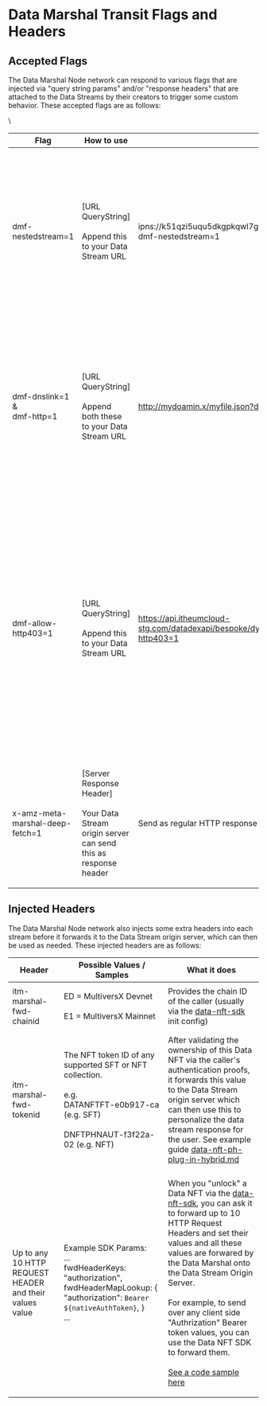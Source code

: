 # Data Marshal Transit Flags and Headers

## Accepted Flags

The Data Marshal Node network can respond to various flags that are injected via "query string params" and/or "response headers" that are attached to the Data Streams by their creators to trigger some custom behavior. These accepted flags are as follows:

\


| Flag                                          | How to use                                                                                             | Example                                                                                            | What it does                                                                                                                                                                                                                                                                                                                                                                                                                                                                                                       |
| --------------------------------------------- | ------------------------------------------------------------------------------------------------------ | -------------------------------------------------------------------------------------------------- | ------------------------------------------------------------------------------------------------------------------------------------------------------------------------------------------------------------------------------------------------------------------------------------------------------------------------------------------------------------------------------------------------------------------------------------------------------------------------------------------------------------------ |
| dmf-nestedstream=1                            | <p>[URL QueryString]<br><br>Append this to your Data Stream URL </p>                                   | ipns://k51qzi5uqu5dkgpkqwl7gf60fu4clninr3fsge2i7x67kz0xfz5in5pu61epti?dmf-nestedstream=1           | <p>Once the Data Marshal sees this flag, it will treat the Data Stream content as a "Nested Stream."<br><br>See <a data-mention href="../software-development-kits-sdks/data-nft-sdk/guide-3-using-nested-streams-to-access-nested-data-assets-from-a-primary-data-stream.md">guide-3-using-nested-streams-to-access-nested-data-assets-from-a-primary-data-stream.md</a></p>                                                                                                                                      |
| <p>dmf-dnslink=1 <br>&#x26;<br>dmf-http=1</p> | <p>[URL QueryString]<br><br>Append both these to your Data Stream URL</p>                              | http://mydoamin.x/myfile.json?dmf-dnslink=1 \&dmf-http=1                                           | As we support the [DNS Link standard](https://dnslink.dev/) for IPFS based Data Streams, most of the IPFS DNS Link gatways are still not HTTPS compatible. So here, the Data Stream creator uses thes query string params to inform the Data Marshal node to allow for "http" only in this scenario                                                                                                                                                                                                                |
| dmf-allow-http403=1                           | <p>[URL QueryString]<br><br>Append this to your Data Stream URL </p>                                   | https://api.itheumcloud-stg.com/datadexapi/bespoke/dynamicSecureDataStreamDemo?dmf-allow-http403=1 | A flag to inform the Data Marshal (and also the minting UI in the Data DEX for Data NFT-FT) that this is a Data Stream that has some authentication system (e.g. [MultiversX Native Auth](https://docs.itheum.io/product-docs/integrators/data-streams-guides/multiversx-native-auth-protected-api)) and therefore returns a 403 (forbidden HTTP code) instead of a usual 200 OK. This is useful to inform the Data Marshal that 403 is actually OK during an uptime check as it is what the Data Creator wanted.  |
| x-amz-meta-marshal-deep-fetch=1               | <p>[Server Response Header]<br><br>Your Data Stream origin server can send this as response header</p> | Send as regular HTTP response header                                                               | The same behavioir as the above "dmf-nestedstream=1" param, but is triggered by a server response header instead in he event you want to do this                                                                                                                                                                                                                                                                                                                                                                   |

##

## Injected Headers

The Data Marshal Node network also injects some extra headers into each stream before it forwards it to the Data Stream origin server, which can then be used as needed. These injected headers are as follows:&#x20;



| Header                                                  | Possible Values / Samples                                                                                                                                        | What it does                                                                                                                                                                                                                                                                                                                                                                                                                                                                                                                                                                                                                                                                                                |
| ------------------------------------------------------- | ---------------------------------------------------------------------------------------------------------------------------------------------------------------- | ----------------------------------------------------------------------------------------------------------------------------------------------------------------------------------------------------------------------------------------------------------------------------------------------------------------------------------------------------------------------------------------------------------------------------------------------------------------------------------------------------------------------------------------------------------------------------------------------------------------------------------------------------------------------------------------------------------- |
| itm-marshal-fwd-chainid                                 | <p>ED = MultiversX Devnet<br><br>E1 = MultiversX Mainnet</p>                                                                                                     | Provides the chain ID of the caller (usually via the [data-nft-sdk](../software-development-kits-sdks/data-nft-sdk/ "mention") init config)                                                                                                                                                                                                                                                                                                                                                                                                                                                                                                                                                                 |
| itm-marshal-fwd-tokenid                                 | <p><br>The NFT token ID of any supported SFT or NFT collection.<br><br>e.g.<br>DATANFTFT-e0b917-ca (e.g. SFT)<br><br>DNFTPHNAUT-f3f22a-02 (e.g. NFT)<br><br></p> | After validating the ownership of this Data NFT via the caller's authentication proofs, it forwards this value to the Data Stream origin server which can then use this to personalize the data stream response for the user. See example guide [data-nft-ph-plug-in-hybrid.md](../../data-nft/data-nft-types/data-nft-ph-plug-in-hybrid.md "mention")                                                                                                                                                                                                                                                                                                                                                      |
| Up to any 10 HTTP REQUEST HEADER and their values value | <p>Example SDK Params:<br>...<br>fwdHeaderKeys: "authorization", fwdHeaderMapLookup: { "authorization": <code>Bearer ${nativeAuthToken}</code>, }<br>...</p>     | <p>When you "unlock" a Data NFT via the <a data-mention href="../software-development-kits-sdks/data-nft-sdk/">data-nft-sdk</a>, you can ask it to forward up to 10 HTTP Request Headers and set their values and all these values are forwared by the Data Marshal onto the Data Stream Origin Server.<br><br>For example, to send over any client side "Authrization" Bearer token values, you can use the Data NFT SDK to forward them.<br><br><a href="https://docs.itheum.io/product-docs/developers/software-development-kits-sdks/data-nft-sdk/guide-2-unlocking-data-nfts-via-multiversx-native-auth#step-4-open-a-data-nft-and-view-data-via-a-native-auth-session">See a code sample here</a></p> |

